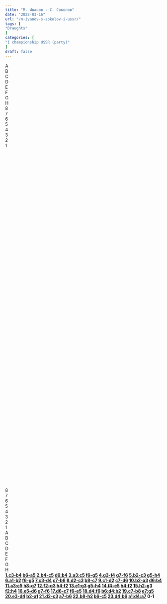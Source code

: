 ```yaml
---
title: "М. Иванов - С. Соколов"
date: "2022-03-16"
url: "/m-ivanov-s-sokolov-i-ussr/"
tags: [
"Draughts"
]
categories: [
"I championship USSR (party)"
]
draft: false
---
```


<!--more-->

<link rel="stylesheet" href="https://use.fontawesome.com/releases/v5.5.0/css/all.css"
          integrity="sha384-B4dIYHKNBt8Bc12p+WXckhzcICo0wtJAoU8YZTY5qE0Id1GSseTk6S+L3BlXeVIU" crossorigin="anonymous">
<div class="flex_div">
    <div>
        <div id="main">
            <div id="header">
                <div></div>
                <div>A</div>
                <div>B</div>
                <div>C</div>
                <div>D</div>
                <div>E</div>
                <div>F</div>
                <div>G</div>
                <div>H</div>
                <div></div>
            </div>
            <div id="content">
                <div id="left">
                    <div>8</div>
                    <div>7</div>
                    <div>6</div>
                    <div>5</div>
                    <div>4</div>
                    <div>3</div>
                    <div>2</div>
                    <div>1</div>
                </div>
                <div id="board">
                    <div>&nbsp;</div>
                    <div>&nbsp;</div>
                    <div>&nbsp;</div>
                    <div>&nbsp;</div>
                    <div>&nbsp;</div>
                    <div>&nbsp;</div>
                    <div>&nbsp;</div>
                    <div>&nbsp;</div>
                    <div>&nbsp;</div>
                    <div>&nbsp;</div>
                    <div>&nbsp;</div>
                    <div>&nbsp;</div>
                    <div>&nbsp;</div>
                    <div>&nbsp;</div>
                    <div>&nbsp;</div>
                    <div>&nbsp;</div>
                    <div>&nbsp;</div>
                    <div>&nbsp;</div>
                    <div>&nbsp;</div>
                    <div>&nbsp;</div>
                    <div>&nbsp;</div>
                    <div>&nbsp;</div>
                    <div>&nbsp;</div>
                    <div>&nbsp;</div>
                    <div>&nbsp;</div>
                    <div>&nbsp;</div>
                    <div>&nbsp;</div>
                    <div>&nbsp;</div>
                    <div>&nbsp;</div>
                    <div>&nbsp;</div>
                    <div>&nbsp;</div>
                    <div>&nbsp;</div>
                    <div>&nbsp;</div>
                    <div>&nbsp;</div>
                    <div>&nbsp;</div>
                    <div>&nbsp;</div>
                    <div>&nbsp;</div>
                    <div>&nbsp;</div>
                    <div>&nbsp;</div>
                    <div>&nbsp;</div>
                    <div>&nbsp;</div>
                    <div>&nbsp;</div>
                    <div>&nbsp;</div>
                    <div>&nbsp;</div>
                    <div>&nbsp;</div>
                    <div>&nbsp;</div>
                    <div>&nbsp;</div>
                    <div>&nbsp;</div>
                    <div>&nbsp;</div>
                    <div>&nbsp;</div>
                    <div>&nbsp;</div>
                    <div>&nbsp;</div>
                    <div>&nbsp;</div>
                    <div>&nbsp;</div>
                    <div>&nbsp;</div>
                    <div>&nbsp;</div>
                    <div>&nbsp;</div>
                    <div>&nbsp;</div>
                    <div>&nbsp;</div>
                    <div>&nbsp;</div>
                    <div>&nbsp;</div>
                    <div>&nbsp;</div>
                    <div>&nbsp;</div>
                    <div>&nbsp;</div>
                </div>
                <div id="right">
                    <div>8</div>
                    <div>7</div>
                    <div>6</div>
                    <div>5</div>
                    <div>4</div>
                    <div>3</div>
                    <div>2</div>
                    <div>1</div>
                </div>
            </div>
            <div id="footer">
                <div></div>
                <div>A</div>
                <div>B</div>
                <div>C</div>
                <div>D</div>
                <div>E</div>
                <div>F</div>
                <div>G</div>
                <div>H</div>
                <div></div>
            </div>
        </div>
        <div class="buttons">
            <i class="fas fa-step-backward" onclick="toStart()"></i>
            <i class="fas fa-chevron-circle-left" onclick="prev()"></i>
            <i class="fas fa-chevron-circle-right" onclick="next()"></i>
            <i class="fas fa-step-forward" onclick="toEnd()"></i>
        </div>
    </div>
    <div id="partyText"><strong><a href="javascript:moveTo(1)">1.c3-b4</a> <a href="javascript:moveTo(2)">b6-a5</a> 
<a href="javascript:moveTo(3)">2.b4-c5</a> <a href="javascript:moveTo(4)">d6:b4</a> 
<a href="javascript:moveTo(5)">3.a3:c5</a> <a href="javascript:moveTo(6)">f6-g5</a> 
<a href="javascript:moveTo(7)">4.g3-f4</a> <a href="javascript:moveTo(8)">g7-f6</a> 
<a href="javascript:moveTo(9)">5.b2-c3</a> <a href="javascript:moveTo(10)">g5-h4</a> 
<a href="javascript:moveTo(11)">6.a1-b2</a> <a href="javascript:moveTo(12)">f6-g5</a> 
<a href="javascript:moveTo(13)">7.c3-d4</a> <a href="javascript:moveTo(14)">c7-b6</a> 
<a href="javascript:moveTo(15)">8.d2-c3</a> <a href="javascript:moveTo(16)">b8-c7</a> 
<a href="javascript:moveTo(17)">9.c1-d2</a> <a href="javascript:moveTo(18)">c7-d6</a> 
<a href="javascript:moveTo(19)">10.b2-a3</a> <a href="javascript:moveTo(20)">d6:b4</a> 
<a href="javascript:moveTo(21)">11.a3:c5</a> <a href="javascript:moveTo(22)">h8-g7</a> 
<a href="javascript:moveTo(23)">12.f2-g3</a> <a href="javascript:moveTo(24)">h4:f2</a> 
<a href="javascript:moveTo(25)">13.e1:g3</a> <a href="javascript:moveTo(26)">g5-h4</a> 
<a href="javascript:moveTo(27)">14.f4-e5</a> <a href="javascript:moveTo(28)">h4:f2</a> 
<a href="javascript:moveTo(29)">15.h2-g3</a> <a href="javascript:moveTo(30)">f2:h4</a> 
<a href="javascript:moveTo(31)">16.e5-d6</a> <a href="javascript:moveTo(32)">g7-f6</a> 
<a href="javascript:moveTo(33)">17.d6-c7</a> <a href="javascript:moveTo(34)">f6-e5</a> 
<a href="javascript:moveTo(35)">18.d4:f6</a> <a href="javascript:moveTo(36)">b6:d4:b2</a> 
<a href="javascript:moveTo(37)">19.c7-b8</a> <a href="javascript:moveTo(38)">e7:g5</a> 
<a href="javascript:moveTo(39)">20.e3-d4</a> <a href="javascript:moveTo(40)">b2-a1</a> 
<a href="javascript:moveTo(41)">21.d2-c3</a> <a href="javascript:moveTo(42)">a7-b6</a> 
<a href="javascript:moveTo(43)">22.b8-h2</a> <a href="javascript:moveTo(44)">b6-c5</a> 
<a href="javascript:moveTo(45)">23.d4:b6</a> <a href="javascript:moveTo(46)">a1:d4:a7</a> 0-1</strong>
    </div>
</div>
<script type="text/javascript" src="/js/party.js"></script>
